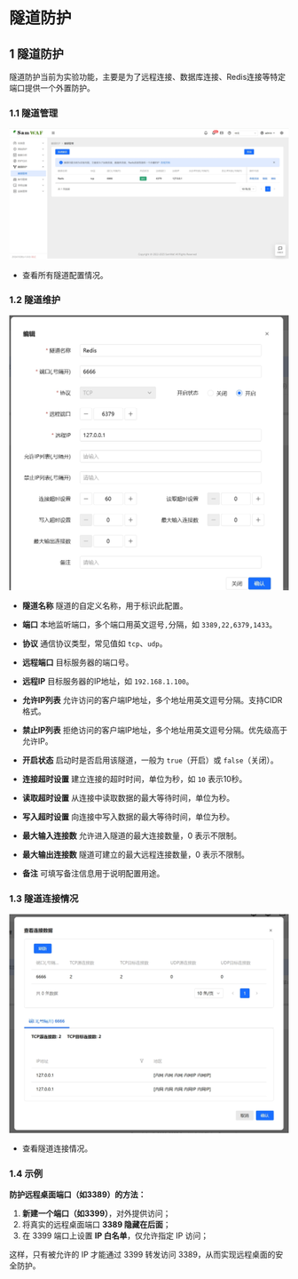 #  隧道防护
 
## 1 隧道防护
 隧道防护当前为实验功能，主要是为了远程连接、数据库连接、Redis连接等特定端口提供一个外置防护。
### 1.1 隧道管理

![隧道管理](/images/tunnel1.png)
 
- 查看所有隧道配置情况。
 
### 1.2 隧道维护

![隧道维护](/images/tunnel2.png)
 
* **隧道名称**
  隧道的自定义名称，用于标识此配置。

* **端口**
  本地监听端口，多个端口用英文逗号`,`分隔，如 `3389,22,6379,1433`。

* **协议**
  通信协议类型，常见值如 `tcp`、`udp`。

* **远程端口**
  目标服务器的端口号。

* **远程IP**
  目标服务器的IP地址，如 `192.168.1.100`。

* **允许IP列表**
  允许访问的客户端IP地址，多个地址用英文逗号分隔。支持CIDR格式。

* **禁止IP列表**
  拒绝访问的客户端IP地址，多个地址用英文逗号分隔。优先级高于允许IP。

* **开启状态**
  启动时是否启用该隧道，一般为 `true`（开启）或 `false`（关闭）。

* **连接超时设置**
  建立连接的超时时间，单位为秒，如 `10` 表示10秒。

* **读取超时设置**
  从连接中读取数据的最大等待时间，单位为秒。

* **写入超时设置**
  向连接中写入数据的最大等待时间，单位为秒。

* **最大输入连接数**
  允许进入隧道的最大连接数量，0 表示不限制。

* **最大输出连接数**
  隧道可建立的最大远程连接数量，0 表示不限制。

* **备注**
  可填写备注信息用于说明配置用途。


### 1.3 隧道连接情况

![隧道连接情况](/images/tunnel3.png)
 
- 查看隧道连接情况。
 
### 1.4 示例

**防护远程桌面端口（如3389）的方法：**
 

1. **新建一个端口（如3399）**，对外提供访问；
2. 将真实的远程桌面端口 **3389 隐藏在后面**；
3. 在 3399 端口上设置 **IP 白名单**，仅允许指定 IP 访问；

这样，只有被允许的 IP 才能通过 3399 转发访问 3389，从而实现远程桌面的安全防护。
